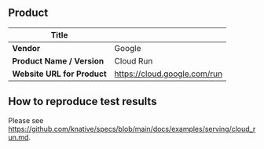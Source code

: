 ## Product 

| **Title** | |
| ------------------ | -------------------------------------------- |
| **Vendor** | Google |
| **Product Name / Version** | Cloud Run |
| **Website URL for Product** | https://cloud.google.com/run |

## How to reproduce test results

Please see https://github.com/knative/specs/blob/main/docs/examples/serving/cloud_run.md.